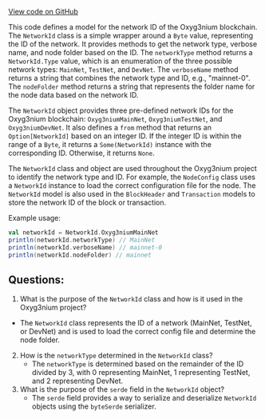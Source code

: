 [View code on GitHub](https://github.com/alephium/alephium/protocol/src/main/scala/org/alephium/protocol/model/NetworkId.scala)

This code defines a model for the network ID of the Oxyg3nium blockchain. The `NetworkId` class is a simple wrapper around a `Byte` value, representing the ID of the network. It provides methods to get the network type, verbose name, and node folder based on the ID. The `networkType` method returns a `NetworkId.Type` value, which is an enumeration of the three possible network types: `MainNet`, `TestNet`, and `DevNet`. The `verboseName` method returns a string that combines the network type and ID, e.g., "mainnet-0". The `nodeFolder` method returns a string that represents the folder name for the node data based on the network ID.

The `NetworkId` object provides three pre-defined network IDs for the Oxyg3nium blockchain: `Oxyg3niumMainNet`, `Oxyg3niumTestNet`, and `Oxyg3niumDevNet`. It also defines a `from` method that returns an `Option[NetworkId]` based on an integer ID. If the integer ID is within the range of a `Byte`, it returns a `Some(NetworkId)` instance with the corresponding ID. Otherwise, it returns `None`.

The `NetworkId` class and object are used throughout the Oxyg3nium project to identify the network type and ID. For example, the `NodeConfig` class uses a `NetworkId` instance to load the correct configuration file for the node. The `NetworkId` model is also used in the `BlockHeader` and `Transaction` models to store the network ID of the block or transaction.

Example usage:
```scala
val networkId = NetworkId.Oxyg3niumMainNet
println(networkId.networkType) // MainNet
println(networkId.verboseName) // mainnet-0
println(networkId.nodeFolder) // mainnet
```
## Questions: 
 1. What is the purpose of the `NetworkId` class and how is it used in the Oxyg3nium project?
   - The `NetworkId` class represents the ID of a network (MainNet, TestNet, or DevNet) and is used to load the correct config file and determine the node folder.
2. How is the `networkType` determined in the `NetworkId` class?
   - The `networkType` is determined based on the remainder of the ID divided by 3, with 0 representing MainNet, 1 representing TestNet, and 2 representing DevNet.
3. What is the purpose of the `serde` field in the `NetworkId` object?
   - The `serde` field provides a way to serialize and deserialize `NetworkId` objects using the `byteSerde` serializer.